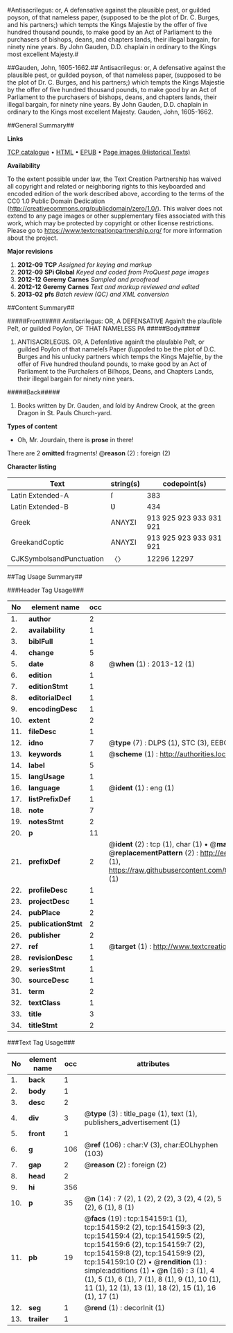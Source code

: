 #Antisacrilegus: or, A defensative against the plausible pest, or guilded poyson, of that nameless paper, (supposed to be the plot of Dr. C. Burges, and his partners;) which tempts the Kings Majestie by the offer of five hundred thousand pounds, to make good by an Act of Parliament to the purchasers of bishops, deans, and chapters lands, their illegal bargain, for ninety nine years. By John Gauden, D.D. chaplain in ordinary to the Kings most excellent Majesty.#

##Gauden, John, 1605-1662.##
Antisacrilegus: or, A defensative against the plausible pest, or guilded poyson, of that nameless paper, (supposed to be the plot of Dr. C. Burges, and his partners;) which tempts the Kings Majestie by the offer of five hundred thousand pounds, to make good by an Act of Parliament to the purchasers of bishops, deans, and chapters lands, their illegal bargain, for ninety nine years. By John Gauden, D.D. chaplain in ordinary to the Kings most excellent Majesty.
Gauden, John, 1605-1662.

##General Summary##

**Links**

[TCP catalogue](http://www.ota.ox.ac.uk/tcp/)  • 
[HTML](http://tei.it.ox.ac.uk/tcp/Texts-HTML/free/A85/A85843.html)  • 
[EPUB](http://tei.it.ox.ac.uk/tcp/Texts-EPUB/free/A85/A85843.epub) • 
[Page images (Historical Texts)](https://historicaltexts.jisc.ac.uk/eebo-99896313e)

**Availability**

To the extent possible under law, the Text Creation Partnership has waived all copyright and related or neighboring rights to this keyboarded and encoded edition of the work described above, according to the terms of the CC0 1.0 Public Domain Dedication (http://creativecommons.org/publicdomain/zero/1.0/). This waiver does not extend to any page images or other supplementary files associated with this work, which may be protected by copyright or other license restrictions. Please go to https://www.textcreationpartnership.org/ for more information about the project.

**Major revisions**

1. __2012-09__ __TCP__ *Assigned for keying and markup*
1. __2012-09__ __SPi Global__ *Keyed and coded from ProQuest page images*
1. __2012-12__ __Geremy Carnes__ *Sampled and proofread*
1. __2012-12__ __Geremy Carnes__ *Text and markup reviewed and edited*
1. __2013-02__ __pfs__ *Batch review (QC) and XML conversion*

##Content Summary##

#####Front#####
Antiſacrilegus: OR, A DEFENSATIVE Againſt the plauſible Peſt, or guilded Poyſon, OF THAT NAMELESS PA
#####Body#####

1. ANTISACRILEGƲS. OR, A Defenſative againſt the plauſable Peſt, or guilded Poyſon of that nameleſs Paper (ſuppoſed to be the plot of D.C. Burges and his unlucky partners which temps the Kings Majeſtie, by the offer of Five hundred thouſand pounds, to make good by an Act of Parliament to the Purchaſers of Biſhops, Deans, and Chapters Lands, their illegal bargain for ninety nine years.

#####Back#####

1. Books written by Dr. Gauden, and ſold by Andrew Crook, at the green Dragon in St. Pauls Church-yard.

**Types of content**

  * Oh, Mr. Jourdain, there is **prose** in there!

There are 2 **omitted** fragments! 
 @__reason__ (2) : foreign (2)

**Character listing**


|Text|string(s)|codepoint(s)|
|---|---|---|
|Latin Extended-A|ſ|383|
|Latin Extended-B|Ʋ|434|
|Greek|ΑΝΛΥΣΙ|913 925 923 933 931 921|
|GreekandCoptic|ΑΝΛΥΣΙ|913 925 923 933 931 921|
|CJKSymbolsandPunctuation|〈〉|12296 12297|

##Tag Usage Summary##

###Header Tag Usage###

|No|element name|occ|attributes|
|---|---|---|---|
|1.|__author__|2||
|2.|__availability__|1||
|3.|__biblFull__|1||
|4.|__change__|5||
|5.|__date__|8| @__when__ (1) : 2013-12 (1)|
|6.|__edition__|1||
|7.|__editionStmt__|1||
|8.|__editorialDecl__|1||
|9.|__encodingDesc__|1||
|10.|__extent__|2||
|11.|__fileDesc__|1||
|12.|__idno__|7| @__type__ (7) : DLPS (1), STC (3), EEBO-CITATION (1), PROQUEST (1), VID (1)|
|13.|__keywords__|1| @__scheme__ (1) : http://authorities.loc.gov/ (1)|
|14.|__label__|5||
|15.|__langUsage__|1||
|16.|__language__|1| @__ident__ (1) : eng (1)|
|17.|__listPrefixDef__|1||
|18.|__note__|7||
|19.|__notesStmt__|2||
|20.|__p__|11||
|21.|__prefixDef__|2| @__ident__ (2) : tcp (1), char (1)  •  @__matchPattern__ (2) : ([0-9\-]+):([0-9IVX]+) (1), (.+) (1)  •  @__replacementPattern__ (2) : http://eebo.chadwyck.com/downloadtiff?vid=$1&page=$2 (1), https://raw.githubusercontent.com/textcreationpartnership/Texts/master/tcpchars.xml#$1 (1)|
|22.|__profileDesc__|1||
|23.|__projectDesc__|1||
|24.|__pubPlace__|2||
|25.|__publicationStmt__|2||
|26.|__publisher__|2||
|27.|__ref__|1| @__target__ (1) : http://www.textcreationpartnership.org/docs/. (1)|
|28.|__revisionDesc__|1||
|29.|__seriesStmt__|1||
|30.|__sourceDesc__|1||
|31.|__term__|2||
|32.|__textClass__|1||
|33.|__title__|3||
|34.|__titleStmt__|2||


###Text Tag Usage###

|No|element name|occ|attributes|
|---|---|---|---|
|1.|__back__|1||
|2.|__body__|1||
|3.|__desc__|2||
|4.|__div__|3| @__type__ (3) : title_page (1), text (1), publishers_advertisement (1)|
|5.|__front__|1||
|6.|__g__|106| @__ref__ (106) : char:V (3), char:EOLhyphen (103)|
|7.|__gap__|2| @__reason__ (2) : foreign (2)|
|8.|__head__|2||
|9.|__hi__|356||
|10.|__p__|35| @__n__ (14) : 7 (2), 1 (2), 2 (2), 3 (2), 4 (2), 5 (2), 6 (1), 8 (1)|
|11.|__pb__|19| @__facs__ (19) : tcp:154159:1 (1), tcp:154159:2 (2), tcp:154159:3 (2), tcp:154159:4 (2), tcp:154159:5 (2), tcp:154159:6 (2), tcp:154159:7 (2), tcp:154159:8 (2), tcp:154159:9 (2), tcp:154159:10 (2)  •  @__rendition__ (1) : simple:additions (1)  •  @__n__ (16) : 3 (1), 4 (1), 5 (1), 6 (1), 7 (1), 8 (1), 9 (1), 10 (1), 11 (1), 12 (1), 13 (1), 18 (2), 15 (1), 16 (1), 17 (1)|
|12.|__seg__|1| @__rend__ (1) : decorInit (1)|
|13.|__trailer__|1||

